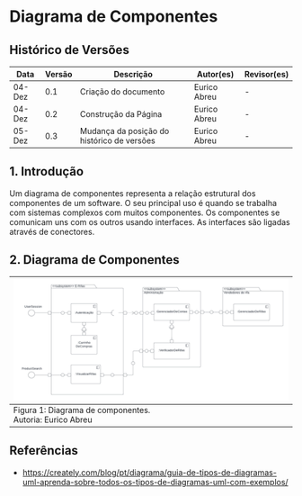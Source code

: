 # Diagrama de Componentes

## Histórico de Versões

| Data   | Versão | Descrição                                  | Autor(es)    | Revisor(es) |
| ------ | ------ | ------------------------------------------ | ------------ | ----------- |
| 04-Dez | 0.1    | Criação do documento                       | Eurico Abreu | -           |
| 04-Dez | 0.2    | Construção da Página                       | Eurico Abreu | -           |
| 05-Dez | 0.3    | Mudança da posição do histórico de versões | Eurico Abreu | -           |

## 1. Introdução

Um diagrama de componentes representa a relação estrutural dos componentes de um software. O seu principal uso é quando se trabalha com sistemas complexos com muitos componentes. Os componentes se comunicam uns com os outros usando interfaces. As interfaces são ligadas através de conectores.

## 2. Diagrama de Componentes

| ![](../assets/diagrama-componentes.png)                        |
| :------------------------------------------------------------- |
| Figura 1: Diagrama de componentes. <br/> Autoria: Eurico Abreu |

## Referências

- https://creately.com/blog/pt/diagrama/guia-de-tipos-de-diagramas-uml-aprenda-sobre-todos-os-tipos-de-diagramas-uml-com-exemplos/
